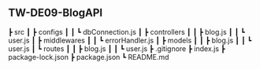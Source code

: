 ## TW-DE09-BlogAPI

 ┣ src
 ┃ ┣ configs
 ┃ ┃ ┗ dbConnection.js
 ┃ ┣ controllers
 ┃ ┃ ┣ blog.js
 ┃ ┃ ┗ user.js
 ┃ ┣ middlewares
 ┃ ┃ ┗ errorHandler.js
 ┃ ┣ models
 ┃ ┃ ┣ blog.js
 ┃ ┃ ┗ user.js
 ┃ ┗ routes
 ┃ ┃ ┣ blog.js
 ┃ ┃ ┗ user.js
 ┣ .gitignore
 ┣ index.js
 ┣ package-lock.json
 ┣ package.json
┗ README.md
 